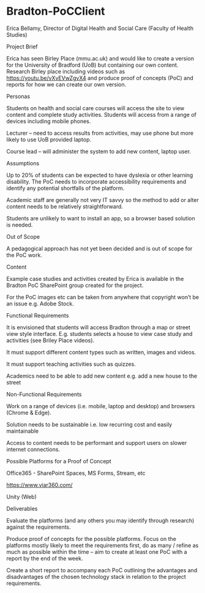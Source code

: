 # Bradton-PoCClient 

Erica Bellamy, Director of Digital Health and Social Care (Faculty of Health Studies) 

Project Brief 

Erica has seen Birley Place (mmu.ac.uk) and would like to create a version for the University of Bradford (UoB) but containing our own content. Research Birley place including videos such as https://youtu.be/vXvEVwZgvX4 and produce proof of concepts (PoC) and reports for how we can create our own version. 

Personas 

Students on health and social care courses will access the site to view content and complete study activities. Students will access from a range of devices including mobile phones. 

Lecturer – need to access results from activities, may use phone but more likely to use UoB provided laptop. 

Course lead – will administer the system to add new content, laptop user. 

Assumptions 

Up to 20% of students can be expected to have dyslexia or other learning disability. The PoC needs to incorporate accessibility requirements and identify any potential shortfalls of the platform. 

Academic staff are generally not very IT savvy so the method to add or alter content needs to be relatively straightforward. 

Students are unlikely to want to install an app, so a browser based solution is needed. 

Out of Scope 

A pedagogical approach has not yet been decided and is out of scope for the PoC work. 

Content 

Example case studies and activities created by Erica is available in the Bradton PoC SharePoint group created for the project. 

For the PoC images etc can be taken from anywhere that copyright won’t be an issue e.g. Adobe Stock. 

Functional Requirements 

It is envisioned that students will access Bradton through a map or street view style interface. E.g. students selects a house to view case study and activities (see Briley Place videos). 

It must support different content types such as written, images and videos. 

It must support teaching activities such as quizzes. 

Academics need to be able to add new content e.g. add a new house to the street 

Non-Functional Requirements 

Work on a range of devices (i.e. mobile, laptop and desktop) and browsers (Chrome & Edge). 

Solution needs to be sustainable i.e. low recurring cost and easily maintainable 

Access to content needs to be performant and support users on slower internet connections. 

Possible Platforms for a Proof of Concept 

Office365 - SharePoint Spaces, MS Forms, Stream, etc 

https://www.viar360.com/ 

Unity (Web) 

Deliverables 

Evaluate the platforms (and any others you may identify through research) against the requirements. 

Produce proof of concepts for the possible platforms. Focus on the platforms mostly likely to meet the requirements first, do as many / refine as much as possible within the time – aim to create at least one PoC with a report by the end of the week. 

Create a short report to accompany each PoC outlining the advantages and disadvantages of the chosen technology stack in relation to the project requirements. 
